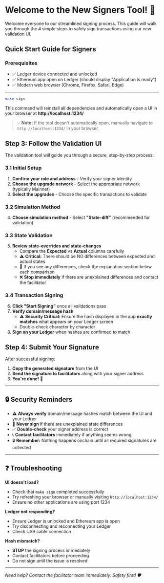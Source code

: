 # Welcome to the New Signers Tool! 🎉

Welcome everyone to our streamlined signing process. This guide will walk you through the 4 simple steps to safely sign transactions using our new validation UI.

## Quick Start Guide for Signers

### Prerequisites
- ✅ Ledger device connected and unlocked
- ✅ Ethereum app open on Ledger (should display "Application is ready")
- ✅ Modern web browser (Chrome, Firefox, Safari, Edge)

---

```bash
make sign
```

This command will reinstall all dependencies and automatically open a UI in your browser at **http://localhost:1234/**

> 💡 **Note:** If the tool doesn't automatically open, manually navigate to `http://localhost:1234/` in your browser.

## Step 3: Follow the Validation UI

The validation tool will guide you through a secure, step-by-step process:

### 3.1 Initial Setup
1. **Confirm your role and address** - Verify your signer identity
2. **Choose the upgrade network** - Select the appropriate network (typically Mainnet)
3. **Select the upgrades** - Choose the specific transactions to validate

### 3.2 Simulation Method
4. **Choose simulation method** - Select **"State-diff"** (recommended for validation)

### 3.3 State Validation
5. **Review state-overrides and state-changes** 
   - Compare the **Expected** vs **Actual** columns carefully
   - ⚠️ **Critical:** There should be NO differences between expected and actual states
   - 📝 If you see any differences, check the explanation section below each comparison
   - ❌ **Stop immediately** if there are unexplained differences and contact the facilitator

### 3.4 Transaction Signing
6. **Click "Start Signing"** once all validations pass
7. **Verify domain/message hash** 
   - ⚠️ **Security Critical:** Ensure the hash displayed in the app **exactly matches** what appears on your Ledger screen
   - Double-check character by character
8. **Sign on your Ledger** when hashes are confirmed to match

## Step 4: Submit Your Signature

After successful signing:

1. **Copy the generated signature** from the UI
2. **Send the signature to facilitators** along with your signer address
3. **You're done!** 🎉

---

## 🔒 Security Reminders

- ⚠️ **Always verify** domain/message hashes match between the UI and your Ledger
- 🛑 **Never sign** if there are unexplained state differences  
- ✅ **Double-check** your signer address is correct
- 📞 **Contact facilitators** immediately if anything seems wrong
- 🔒 **Remember:** Nothing happens onchain until all required signatures are collected

---

## ❓ Troubleshooting

**UI doesn't load?**
- Check that `make sign` completed successfully
- Try refreshing your browser or manually visiting `http://localhost:1234/`
- Ensure no other applications are using port 1234

**Ledger not responding?**
- Ensure Ledger is unlocked and Ethereum app is open
- Try disconnecting and reconnecting your Ledger
- Check USB cable connection

**Hash mismatch?**
- **STOP** the signing process immediately
- Contact facilitators before proceeding
- Do not sign until the issue is resolved

---


*Need help? Contact the facilitator team immediately. Safety first! 🛡️*